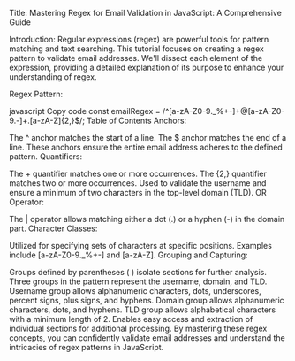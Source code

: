 Title: Mastering Regex for Email Validation in JavaScript: A Comprehensive Guide

Introduction:
Regular expressions (regex) are powerful tools for pattern matching and text searching. This tutorial focuses on creating a regex pattern to validate email addresses. We'll dissect each element of the expression, providing a detailed explanation of its purpose to enhance your understanding of regex.

Regex Pattern:

javascript
Copy code
const emailRegex = /^[a-zA-Z0-9._%+-]+@[a-zA-Z0-9.-]+\.[a-zA-Z]{2,}$/;
Table of Contents
Anchors:

The ^ anchor matches the start of a line.
The $ anchor matches the end of a line.
These anchors ensure the entire email address adheres to the defined pattern.
Quantifiers:

The + quantifier matches one or more occurrences.
The {2,} quantifier matches two or more occurrences.
Used to validate the username and ensure a minimum of two characters in the top-level domain (TLD).
OR Operator:

The | operator allows matching either a dot (.) or a hyphen (-) in the domain part.
Character Classes:

Utilized for specifying sets of characters at specific positions.
Examples include [a-zA-Z0-9._%+-] and [a-zA-Z].
Grouping and Capturing:

Groups defined by parentheses ( ) isolate sections for further analysis.
Three groups in the pattern represent the username, domain, and TLD.
Username group allows alphanumeric characters, dots, underscores, percent signs, plus signs, and hyphens.
Domain group allows alphanumeric characters, dots, and hyphens.
TLD group allows alphabetical characters with a minimum length of 2.
Enables easy access and extraction of individual sections for additional processing.
By mastering these regex concepts, you can confidently validate email addresses and understand the intricacies of regex patterns in JavaScript.
